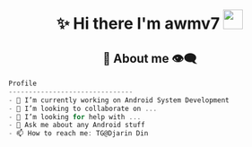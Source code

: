 <h1 align="center">✨ Hi there I'm awmv7 <img src="https://media.giphy.com/media/hvRJCLFzcasrR4ia7z/giphy.gif" width="35px" height="35px"></h1>
<body>

<h2 align="center"> 💬 About me 👁️‍🗨️ </h2>

```csharp
Profile
-------------------------------
- 🔭 I’m currently working on Android System Development
- 👯 I’m looking to collaborate on ...
- 🤔 I’m looking for help with ...
- 💬 Ask me about any Android stuff
- 📫 How to reach me: TG@Djarin Din
```
<br>
